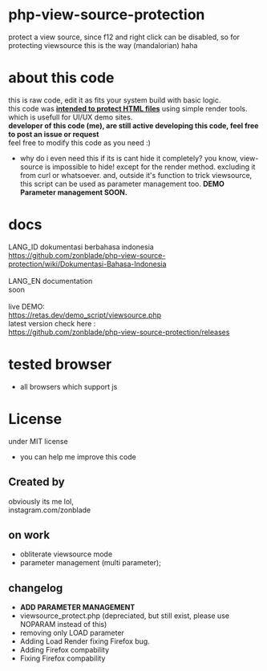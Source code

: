 # php-view-source-protection
protect a view source, since f12 and right click can be disabled, so for protecting viewsource this is the way (mandalorian) haha

# about this code
this is raw code, edit it as fits your system build with basic logic.<br>
this code was <b><u>intended to protect HTML files</u></b> using simple render tools.
which is usefull for UI/UX demo sites.<br>
<b> developer of this code (me), are still active developing this code, feel free to post an issue or request</b><br>
feel free to modify this code as you need :)

+ why do i even need this if its is cant hide it completely?
you know, view-source is impossible to hide!
except for the render method. excluding it from curl or whatsoever.
and, outside it's function to trick viewsource, this script can be used as parameter management too.
<b>DEMO Parameter management SOON.</b>

# docs
LANG_ID dokumentasi berbahasa indonesia<br>
https://github.com/zonblade/php-view-source-protection/wiki/Dokumentasi-Bahasa-Indonesia
<br><br>
LANG_EN documentation<br>
soon
<br><br>
live DEMO:<br>
https://retas.dev/demo_script/viewsource.php<br>
latest version check here :<br>
https://github.com/zonblade/php-view-source-protection/releases<br>

# tested browser
+ all browsers which support js

# License
under MIT license
+ you can help me improve this code

## Created by 
obviously its me lol,<br>
instagram.com/zonblade

## on work
+ obliterate viewsource mode
+ parameter management (multi parameter);

## changelog
+ <b>ADD PARAMETER MANAGEMENT</B>
+ viewsource_protect.php (depreciated, but still exist, please use NOPARAM instead of this)
+ removing only LOAD parameter
+ Adding Load Render fixing Firefox bug.
+ Adding Firefox compability
+ Fixing Firefox compability
